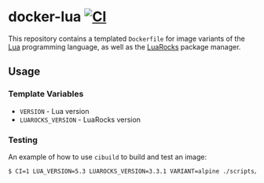 # docker-lua [![CI](https://github.com/rbreslow/docker-lua/workflows/CI/badge.svg?branch=master)](https://github.com/rbreslow/docker-lua/actions?query=workflow%3ACI)

This repository contains a templated `Dockerfile` for image variants of the [Lua](https://www.lua.org) programming language, as well as the [LuaRocks](https://luarocks.org) package manager.

## Usage

### Template Variables

- `VERSION` - Lua version
- `LUAROCKS_VERSION` - LuaRocks version

### Testing

An example of how to use `cibuild` to build and test an image:

```bash
$ CI=1 LUA_VERSION=5.3 LUAROCKS_VERSION=3.3.1 VARIANT=alpine ./scripts/cibuild
```
